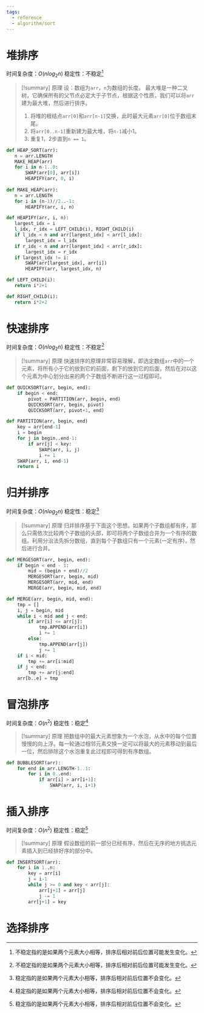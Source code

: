 ```yaml
---
tags:
  - reference
  - algorithm/sort
---
```

# 堆排序

时间复杂度：$O(nlog_{2}n)$
稳定性：不稳定[^1]

> [!summary] 原理
> 设：数组为`arr`，`n`为数组的长度。
> 最大堆是一种二叉树，它确保所有的父节点必定大于子节点，根据这个性质，我们可以将`arr`建为最大堆，然后进行排序。
> 1. 将堆的根结点`arr[0]`和`arr[n-1]`交换，此时最大元素`arr[0]`位于数组末尾。
> 2. 将`arr[0..n-1]`重新建为最大堆，将`n-1`减小1。
> 3. 重复1，2步直到`n == 1`。

 ```python
 def HEAP_SORT(arr):
 	n = arr.LENGTH
 	MAKE_HEAP(arr)
 	for i in n-1..0:
 		SWAP(arr[0], arr[i])
 		HEAPIFY(arr, 0, i)
 		
 def MAKE_HEAP(arr):
	n = arr.LENGTH
	for i in (n-1)//2..-1:
		HEAPIFY(arr, i, n)
 
 def HEAPIFY(arr, i, n):
 	largest_idx = i
 	l_idx, r_idx = LEFT_CHILD(i), RIGHT_CHILD(i)
 	if l_idx < n and arr[largest_idx] < arr[l_idx]:
 		largest_idx = l_idx
 	if r_idx < n and arr[largest_idx] < arr[r_idx]:
 		largest_idx = r_idx
 	if largest_idx != i:
 		SWAP(arr[largest_idx], arr[i])
 		HEAPIFY(arr, largest_idx, n)
 
 def LEFT_CHILD(i):
 	return i*2+1
 
 def RIGHT_CHILD(i):
 	return i*2+2
 ```

# 快速排序

时间复杂度：$O(nlog_{2}n)$
稳定性：不稳定[^1]

> [!summary] 原理
> 快速排序的原理非常容易理解，即选定数组`arr`中的一个元素，将所有小于它的放到它的前面，剩下的放到它的后面，然后在对以这个元素为中心划分出来的两个子数组不断进行这一过程即可。

```python
def QUICKSORT(arr, begin, end):
	if begin < end:
		pivot = PARTITION(arr, begin, end)
		QUICKSORT(arr, begin, pivot)
		QUICKSORT(arr, pivot+1, end)

def PARTITION(arr, begin, end)
	key = arr[end-1]
	i = begin
	for j in begin..end-1:
		if arr[j] < key:
			SWAP(arr, i, j)
			i += 1
	SWAP(arr, i, end-1)
	return i
```

# 归并排序

时间复杂度：$O(nlog_{2}n)$
稳定性：稳定[^2]

> [!summary] 原理
> 归并排序基于下面这个思想。如果两个子数组都有序，那么只需依次比较两个子数组的头部，即可将两个子数组合并为一个有序的数组。利用分治法先拆分数组，直到每个子数组只有一个元素(一定有序)，然后进行合并。

```python
def MERGESORT(arr, begin, end):
	if begin < end - 1:
		mid = (begin + end)//2
		MERGESORT(arr, begin, mid)
		MERGESORT(arr, mid, end)
		MERGE(arr, begin, mid, end)

def MERGE(arr, begin, mid, end):
	tmp = []
	i, j = begin, mid
	while i < mid and j < end:
		if arr[i] <= arr[j]:
			tmp.APPEND(arr[i])
			i += 1
		else:
			tmp.APPEND(arr[j])
			j += 1
	if i < mid:
		tmp += arr[i:mid]
	if j < end:
		tmp += arr[j:end]
	arr[b..e] = tmp
```

# 冒泡排序

时间复杂度：$O(n^2)$
稳定性：稳定[^2]

> [!summary] 原理
> 把数组中的最大元素想象为一个水泡，从水中的每个位置慢慢的向上浮。每一轮通过相邻元素交换一定可以将最大的元素移动到最后一位，然后排除这个水泡重复此过程即可得到有序数组。

```python
def BUBBLESORT(arr):
	for end in arr.LENGTH-1..1:
		for i in 0..end:
			if arr[i] > arr[i+1]:
				SWAP(arr, i, i+1)
```
# 插入排序

时间复杂度：$O(n^2)$
稳定性：稳定[^2]

> [!summary] 原理
> 假设数组的前一部分已经有序，然后在无序的地方挑选元素插入到已经排好序的部分中。

```python
def INSERTSORT(arr):
	for i in 1..n:
		key = arr[i]
		j = i-1
		while j >= 0 and key < arr[j]:
			arr[j+1] = arr[j]
			j -= 1
		arr[j+1] = key
```

# 选择排序

[^1]: 不稳定指的是如果两个元素大小相等，排序后相对前后位置可能发生变化。
[^2]: 稳定指的是如果两个元素大小相等，排序后相对前后位置不会变化。